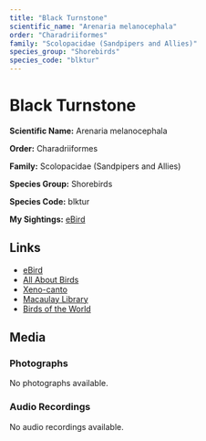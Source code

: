 ```yaml
---
title: "Black Turnstone"
scientific_name: "Arenaria melanocephala"
order: "Charadriiformes"
family: "Scolopacidae (Sandpipers and Allies)"
species_group: "Shorebirds"
species_code: "blktur"
---
```


# Black Turnstone

**Scientific Name:** Arenaria melanocephala

**Order:** Charadriiformes

**Family:** Scolopacidae (Sandpipers and Allies)

**Species Group:** Shorebirds

**Species Code:** blktur

**My Sightings:** [eBird](https://ebird.org/lifelist?r=world&time=life&spp=blktur)

## Links
* [eBird](https://ebird.org/species/blktur) 
* [All About Birds](https://www.allaboutbirds.org/guide/blktur) 
* [Xeno-canto](https://www.xeno-canto.org/species/arenaria-melanocephala) 
* [Macaulay Library](https://search.macaulaylibrary.org/catalog?taxonCode=blktur&sort=rating_rank_desc)
* [Birds of the World](https://birdsoftheworld.org/bow/species/blktur)

## Media
### Photographs
No photographs available.

### Audio Recordings
No audio recordings available.
